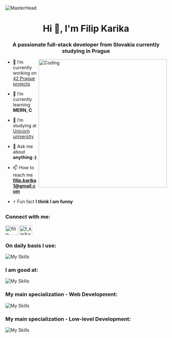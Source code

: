 ![MasterHead](https://i.pinimg.com/originals/bd/56/5d/bd565dcc0a556add0b0a0ed6b26d686e.gif)

<h1 align="center">Hi 👋, I'm Filip Karika</h1>
<h3 align="center">A passionate full-stack developer from Slovakia currently studying in Prague</h3>

<img align="right" alt="Coding" width="400" src="https://i.pinimg.com/originals/98/33/5f/98335fcd764b32cae3780b1e1d5d39b4.gif">

- 🔭 I’m currently working on [42 Prague projects](https://www.42prague.com/)

- 🌱 I’m currently learning **MERN, C**

- 🤝 I’m studying at [Unicorn university](https://unicornuniversity.net/cs/home)

- 💬 Ask me about **anything :)**

- 📫 How to reach me **filip.karika1@gmail.com**

- ⚡ Fun fact **I think I am funny**

<h3 align="left">Connect with me:</h3>
<p align="left">
<a href="https://www.linkedin.com/in/filip-karika-13b5072b0/" target="_blank"><img align="center" src="https://raw.githubusercontent.com/rahuldkjain/github-profile-readme-generator/master/src/images/icons/Social/linked-in-alt.svg" alt="filip karika" height="30" width="40" /></a>
<a href="https://instagram.com/f_karika_" target="_blank"><img align="center" src="https://raw.githubusercontent.com/rahuldkjain/github-profile-readme-generator/master/src/images/icons/Social/instagram.svg" alt="f_karika_" height="30" width="40" /></a>
</p>

<h3 align="left">On daily basis I use:</h3>

![My Skills](https://go-skill-icons.vercel.app/api/icons?i=vscode,chatgpt,linkedin,slack,discord,githubcopilot,git,github&perline=4)

<h3 align="left">I am good at:</h3>

![My Skills](https://go-skill-icons.vercel.app/api/icons?i=html,css,javascript,bootstrap,htmx,python,arduino&perline=6)

<h3 align="left">My main specialization - Web Development:</h3>

![My Skills](https://go-skill-icons.vercel.app/api/icons?i=react,reactbootstrap,nodejs,expressjs,mongodb,mongoose,insomnia,postman,json,jwt,npm)

<h3 align="left">My main specialization - Low-level Development:</h3>

![My Skills](https://go-skill-icons.vercel.app/api/icons?i=c,terminal,vim)
